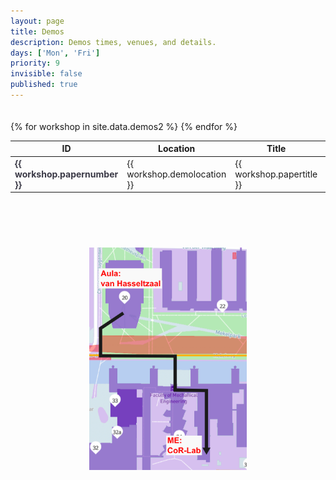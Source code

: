 ```yaml
---
layout: page
title: Demos
description: Demos times, venues, and details.
days: ['Mon', 'Fri']
priority: 9
invisible: false
published: true
---
```



<div style="display: block; width: 100%; height: 20px;"></div>

<table class="table table-striped table-workshop">
    <thead>
        <tr>
            <th width="5%" align="center">ID</th>
            <th width="15%">Location</th>
            <th width="25%">Title</th>
            <th width="20%">Website</th>
            <th width="15%">Day</th>
            <th width="15%">Time</th>
        </tr>
    </thead>
    <tbody>
        {% for workshop in site.data.demos2 %}
        <tr>
            <td><span style="font-weight:bold; color: #3a3946;"> {{ workshop.papernumber }} </span></td>
            <td>{{ workshop.demolocation }}</td>
            <td>{{ workshop.papertitle }}</td>
            <td style="word-break: break-all;">
                <a href="{{ workshop.link }}">
                    {{ workshop.link }}
                </a>
            </td>
             <td>{{ workshop.demoday }}</td>
             <td>{{ workshop.time }}</td>
        </tr>
        {% endfor %}
    </tbody>
</table>

<span style="color:white; font-size:50px;">&nbsp;</span><br>

<div style="text-align: center;">
    <img alt="Lely" src="/2024/images/demos.png" style="width: 50%;" />
</div>


<span style="color:white; font-size:50px;">&nbsp;</span><br>
<span style="color:white; font-size:50px;">&nbsp;</span><br>
<span style="color:white; font-size:50px;">&nbsp;</span><br>
<span style="color:white; font-size:50px;">&nbsp;</span><br>


<script>
var coll = document.getElementsByClassName("collapsible");
var i;

for (i = 0; i < coll.length; i++) {
  coll[i].addEventListener("click", function() {
    this.classList.toggle("active");
    this.style.display = "none";
    var content = this.nextElementSibling;
    //if (content.style.display === "block") {
    //  content.style.display = "none";
    //} else {
    //  content.style.display = "block";
    //}
    var c = this.parentElement;
    c.innerHTML = content.innerHTML;
    });
}
</script>

